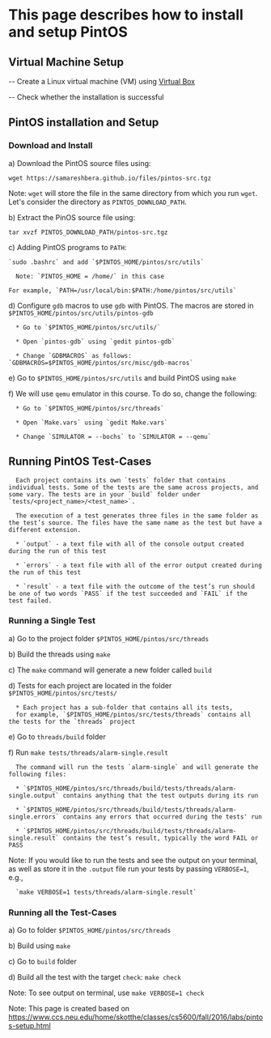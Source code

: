 # This page describes how to install and setup PintOS

## Virtual Machine Setup

-- Create a Linux virtual machine (VM) using [Virtual Box](https://www.virtualbox.org/)

-- Check whether the installation is successful

## PintOS installation and Setup

### Download and Install
   
   a) Download the PintOS source files using:
   
   `wget https://samareshbera.github.io/files/pintos-src.tgz`

   Note: `wget` will store the file in the same directory from which you run `wget`. Let's consider the directory as `PINTOS_DOWNLOAD_PATH`.

   b) Extract the PinOS source file using:

   `tar xvzf PINTOS_DOWNLOAD_PATH/pintos-src.tgz`

   c) Adding PintOS programs to `PATH`:

    `sudo .bashrc` and add `$PINTOS_HOME/pintos/src/utils`

      Note: `PINTOS_HOME = /home/` in this case

    For example, `PATH=/usr/local/bin:$PATH:/home/pintos/src/utils`

   d) Configure `gdb` macros to use `gdb` with PintOS. The macros are stored in `$PINTOS_HOME/pintos/src/utils/pintos-gdb`

      * Go to `$PINTOS_HOME/pintos/src/utils/`

      * Open `pintos-gdb` using `gedit pintos-gdb`

      * Change `GDBMACROS` as follows: `GDBMACROS=$PINTOS_HOME/pintos/src/misc/gdb-macros`

   e) Go to `$PINTOS_HOME/pintos/src/utils` and build PintOS using `make`

   f) We will use `qemu` emulator in this course. To do so, change the following:

      * Go to `$PINTOS_HOME/pintos/src/threads`
   
      * Open `Make.vars` using `gedit Make.vars`
   
      * Change `SIMULATOR = --bochs` to `SIMULATOR = --qemu`
      
   
   ## Running PintOS Test-Cases

      Each project contains its own `tests` folder that contains individual tests. Some of the tests are the same across projects, and some vary. The tests are in your `build` folder under `tests/<project_name>/<test_name>`.

      The execution of a test generates three files in the same folder as the test’s source. The files have the same name as the test but have a different extension.

      * `output` - a text file with all of the console output created during the run of this test

      * `errors` - a text file with all of the error output created during the run of this test

      * `result` - a text file with the outcome of the test’s run should be one of two words `PASS` if the test succeeded and `FAIL` if the test failed.

   ### Running a Single Test

   a) Go to the project folder `$PINTOS_HOME/pintos/src/threads`

   b) Build the threads using `make`

   c) The `make` command will generate a new folder called `build`

   d) Tests for each project are located in the folder `$PINTOS_HOME/pintos/src/tests/`
      
      * Each project has a sub-folder that contains all its tests, 
      for example, `$PINTOS_HOME/pintos/src/tests/threads` contains all the tests for the `threads` project

   e) Go to `threads/build` folder

   f) Run `make tests/threads/alarm-single.result`

      The command will run the tests `alarm-single` and will generate the following files:

      * `$PINTOS_HOME/pintos/src/threads/build/tests/threads/alarm-single.output` contains anything that the test outputs during its run

      * `$PINTOS_HOME/pintos/src/threads/build/tests/threads/alarm-single.errors` contains any errors that occurred during the tests' run

      * `$PINTOS_HOME/pintos/src/threads/build/tests/threads/alarm-single.result` contains the test’s result, typically the word FAIL or PASS

   Note: If you would like to run the tests and see the output on your terminal, as well as store it in the `.output` file run your tests by passing `VERBOSE=1`, e.g.,

      `make VERBOSE=1 tests/threads/alarm-single.result`


   ### Running all the Test-Cases

   a) Go to folder `$PINTOS_HOME/pintos/src/threads`

   b) Build using `make`

   c) Go to `build` folder

   d) Build all the test with the target `check`: `make check`

   Note: To see output on terminal, use `make VERBOSE=1 check`


   Note: This page is created based on https://www.ccs.neu.edu/home/skotthe/classes/cs5600/fall/2016/labs/pintos-setup.html
